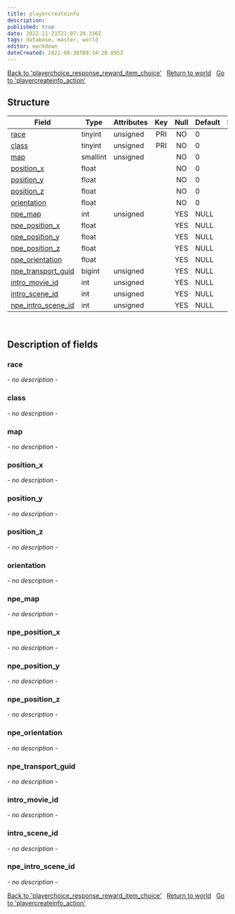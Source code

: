 ```yaml
---
title: playercreateinfo
description: 
published: true
date: 2022-11-21T21:07:20.336Z
tags: database, master, world
editor: markdown
dateCreated: 2021-08-30T09:34:20.895Z
---
```


<a href="https://trinitycore.info/en/database/master/world/playerchoice_response_reward_item_choice" class="mt-5 v-btn v-btn--depressed v-btn--flat v-btn--outlined theme--light v-size--default darkblue--text text--lighten-3"><span class="v-btn__content"><i aria-hidden="true" class="v-icon notranslate v-icon--left mdi mdi-arrow-left theme--light"></i><span>Back to 'playerchoice_response_reward_item_choice'</span></span></a>&nbsp;&nbsp;&nbsp;<a href="https://trinitycore.info/en/database/master/world/home" class="mt-5 v-btn v-btn--depressed v-btn--flat v-btn--outlined theme--light v-size--default darkblue--text text--lighten-3"><span class="v-btn__content"><i aria-hidden="true" class="v-icon notranslate v-icon--left mdi mdi-home-outline theme--light"></i><span>Return to world</span></span></a>&nbsp;&nbsp;&nbsp;<a href="https://trinitycore.info/en/database/master/world/playercreateinfo_action" class="mt-5 v-btn v-btn--depressed v-btn--flat v-btn--outlined theme--light v-size--default darkblue--text text--lighten-3"><span class="v-btn__content"><span>Go to 'playercreateinfo_action'</span><i aria-hidden="true" class="v-icon notranslate v-icon--right mdi mdi-arrow-right theme--light"></i></span></a>

## Structure

| Field | Type | Attributes | Key | Null | Default | Extra | Comment |
| --- | --- | --- | :---: | :---: | --- | --- | --- |
| [race](#race) | tinyint | unsigned | PRI | NO | 0 |  |  |
| [class](#class) | tinyint | unsigned | PRI | NO | 0 |  |  |
| [map](#map) | smallint | unsigned |  | NO | 0 |  |  |
| [position_x](#position_x) | float |  |  | NO | 0 |  |  |
| [position_y](#position_y) | float |  |  | NO | 0 |  |  |
| [position_z](#position_z) | float |  |  | NO | 0 |  |  |
| [orientation](#orientation) | float |  |  | NO | 0 |  |  |
| [npe_map](#npe_map) | int | unsigned |  | YES | NULL |  |  |
| [npe_position_x](#npe_position_x) | float |  |  | YES | NULL |  |  |
| [npe_position_y](#npe_position_y) | float |  |  | YES | NULL |  |  |
| [npe_position_z](#npe_position_z) | float |  |  | YES | NULL |  |  |
| [npe_orientation](#npe_orientation) | float |  |  | YES | NULL |  |  |
| [npe_transport_guid](#npe_transport_guid) | bigint | unsigned |  | YES | NULL |  |  |
| [intro_movie_id](#intro_movie_id) | int | unsigned |  | YES | NULL |  |  |
| [intro_scene_id](#intro_scene_id) | int | unsigned |  | YES | NULL |  |  |
| [npe_intro_scene_id](#npe_intro_scene_id) | int | unsigned |  | YES | NULL |  |  |
&nbsp;
## Description of fields

### race
*- no description -*
&nbsp;

### class
*- no description -*
&nbsp;

### map
*- no description -*
&nbsp;

### position_x
*- no description -*
&nbsp;

### position_y
*- no description -*
&nbsp;

### position_z
*- no description -*
&nbsp;

### orientation
*- no description -*
&nbsp;

### npe_map
*- no description -*
&nbsp;

### npe_position_x
*- no description -*
&nbsp;

### npe_position_y
*- no description -*
&nbsp;

### npe_position_z
*- no description -*
&nbsp;

### npe_orientation
*- no description -*
&nbsp;

### npe_transport_guid
*- no description -*
&nbsp;

### intro_movie_id
*- no description -*
&nbsp;

### intro_scene_id
*- no description -*
&nbsp;

### npe_intro_scene_id
*- no description -*
&nbsp;

<a href="https://trinitycore.info/en/database/master/world/playerchoice_response_reward_item_choice" class="mt-5 v-btn v-btn--depressed v-btn--flat v-btn--outlined theme--light v-size--default darkblue--text text--lighten-3"><span class="v-btn__content"><i aria-hidden="true" class="v-icon notranslate v-icon--left mdi mdi-arrow-left theme--light"></i><span>Back to 'playerchoice_response_reward_item_choice'</span></span></a>&nbsp;&nbsp;&nbsp;<a href="https://trinitycore.info/en/database/master/world/home" class="mt-5 v-btn v-btn--depressed v-btn--flat v-btn--outlined theme--light v-size--default darkblue--text text--lighten-3"><span class="v-btn__content"><i aria-hidden="true" class="v-icon notranslate v-icon--left mdi mdi-home-outline theme--light"></i><span>Return to world</span></span></a>&nbsp;&nbsp;&nbsp;<a href="https://trinitycore.info/en/database/master/world/playercreateinfo_action" class="mt-5 v-btn v-btn--depressed v-btn--flat v-btn--outlined theme--light v-size--default darkblue--text text--lighten-3"><span class="v-btn__content"><span>Go to 'playercreateinfo_action'</span><i aria-hidden="true" class="v-icon notranslate v-icon--right mdi mdi-arrow-right theme--light"></i></span></a>

